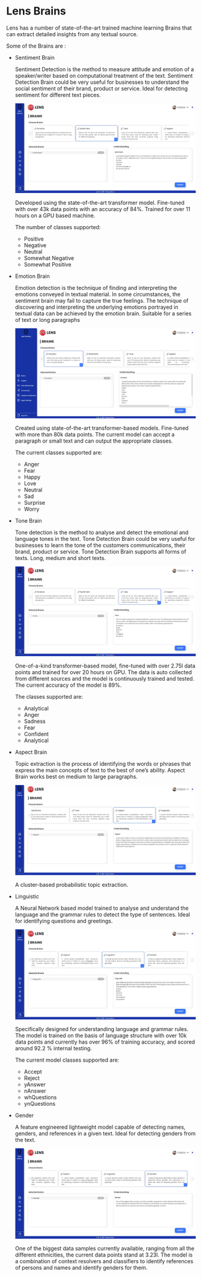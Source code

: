 # Lens Brains

Lens has a number of state-of-the-art trained machine learning Brains that can extract detailed insights from any textual source.

Some of the Brains are :

- Sentiment Brain

    Sentiment Detection is the method to measure attitude and emotion of a speaker/writer based on computational treatment of the text. Sentiment Detection Brain could be very useful for businesses to understand the social sentiment of their brand, product or service. Ideal for detecting sentiment for different text pieces.

    ![Sentiment Brain](img/sentiment.png)

    Developed using the state-of-the-art transformer model. Fine-tuned with over 43k data points with an accuracy of 84%. Trained for over 11 hours on a GPU based machine. 

    The number of classes supported:
    - Positive
    - Negative
    - Neutral
    - Somewhat Negative
    - Somewhat Positive

- Emotion Brain

    Emotion detection is the technique of finding and interpreting the emotions conveyed in textual material.
    In some circumstances, the sentiment brain may fail to capture the true feelings. The technique of discovering and interpreting the underlying emotions portrayed in textual data can be achieved by the emotion brain. Suitable for a series of text or long paragraphs

    ![Emotion Brain](img/emotion.png)

    Created using state-of-the-art transformer-based models. Fine-tuned with more than 80k data points. The current model can accept a paragraph or small text and can output the appropriate classes. 

    The current classes supported are:
    - Anger
    - Fear
    - Happy
    - Love
    - Neutral
    - Sad
    - Surprise
    - Worry

- Tone Brain

    Tone detection is the method to analyse and detect the emotional and language tones in the text. Tone Detection Brain could be very useful for businesses to learn the tone of the customers communications, their brand, product or service. Tone Detection Brain supports all forms of texts. Long, medium and short texts.

    ![tone](img/tone.png)

    One-of-a-kind transformer-based model, fine-tuned with over 2.75l data points and trained for over 20 hours on GPU. The data is auto collected from different sources and the model is continuously trained and tested. The current accuracy of the model is 89%.  

    The classes supported are:
    - Analytical
    - Anger
    - Sadness
    - Fear
    - Confident
    - Analytical

- Aspect Brain

    Topic extraction is the process of identifying the words or phrases that express the main concepts of text to the best of one’s ability. Aspect Brain works best on medium to large paragraphs. 

    ![aspect brain](img/aspect.png)

    A cluster-based probabilistic topic extraction.

- Linguistic

    A Neural Network based model trained to analyse and understand the language and the grammar rules to detect the type of sentences. Ideal for identifying questions and greetings.

    ![linguistic](img/linguistic.png)

    Specifically designed for understanding language and grammar rules. The model is trained on the basis of language structure with over 10k data points and currently has over 96% of training accuracy, and scored around 92.2 % internal testing. 

    The current model classes supported are:
    - Accept
    - Reject
    - yAnswer
    - nAnswer
    - whQuestions
    - ynQuestions

- Gender

    A feature engineered lightweight model capable of detecting names, genders, and references in a given text. Ideal for detecting genders from the text.

    ![gender](img/gender.png)


    One of the biggest data samples currently available, ranging from all the different ethnicities, the current data points stand at 3.23l. The model is a combination of context resolvers and classifiers to identify references of persons and names and identify genders for them.

